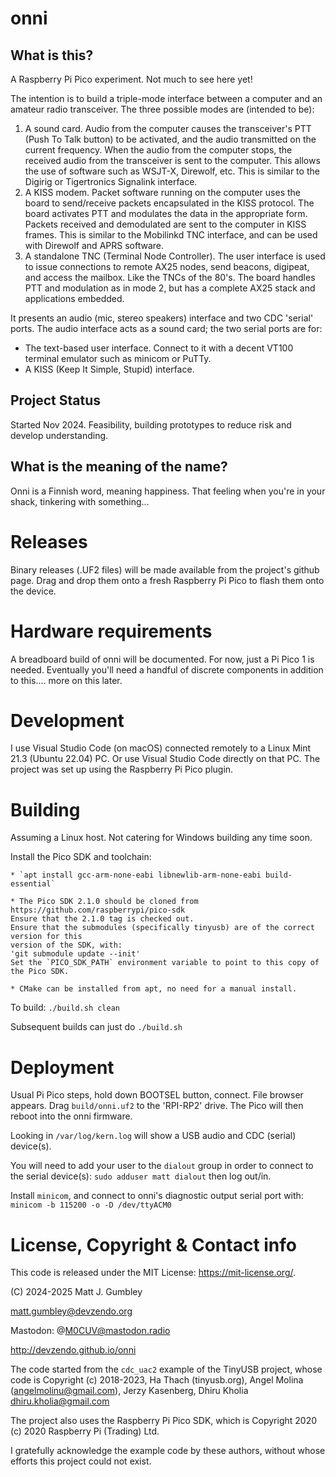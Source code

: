 # onni 

## What is this?
A Raspberry Pi Pico experiment. Not much to see here yet!

The intention is to build a triple-mode interface between a computer and an amateur radio
transceiver. The three possible modes are (intended to be):
1. A sound card. Audio from the computer causes the transceiver's PTT (Push To Talk button)
   to be activated, and the audio transmitted on the current frequency. When the audio from
   the computer stops, the received audio from the transceiver is sent to the computer. This
   allows the use of software such as WSJT-X, Direwolf, etc. This is similar to the Digirig
   or Tigertronics Signalink interface.
2. A KISS modem. Packet software running on the computer uses the board to send/receive
   packets encapsulated in the KISS protocol. The board activates PTT and modulates the
   data in the appropriate form. Packets received and demodulated are sent to the computer
   in KISS frames. This is similar to the Mobilinkd TNC interface, and can be used with
   Direwolf and APRS software.
3. A standalone TNC (Terminal Node Controller). The user interface is used to issue connections
   to remote AX25 nodes, send beacons, digipeat, and access the mailbox. Like the TNCs of the
   80's. The board handles PTT and modulation as in mode 2, but has a complete AX25 stack and
   applications embedded.

It presents an audio (mic, stereo speakers) interface and two CDC 'serial' ports.
The audio interface acts as a sound card; the two serial ports are for:

* The text-based user interface. Connect to it with a decent VT100 terminal emulator such as
  minicom or PuTTy.
* A KISS (Keep It Simple, Stupid) interface.

## Project Status
Started Nov 2024. Feasibility, building prototypes to reduce risk and develop understanding. 

## What is the meaning of the name?
Onni is a Finnish word, meaning happiness.
That feeling when you're in your shack, tinkering with something...

# Releases
Binary releases (.UF2 files) will be made available from the project's github page. 
Drag and drop them onto a fresh Raspberry Pi Pico to flash them onto the device.

# Hardware requirements
A breadboard build of onni will be documented. For now, just a Pi Pico 1 is needed.
Eventually you'll need a handful of discrete components in addition to this.... more on this later.

# Development
I use Visual Studio Code (on macOS) connected remotely to a Linux Mint 21.3 (Ubuntu 22.04) PC.
Or use Visual Studio Code directly on that PC.
The project was set up using the Raspberry Pi Pico plugin.

# Building
Assuming a Linux host. Not catering for Windows building any time soon.

Install the Pico SDK and toolchain:

    * `apt install gcc-arm-none-eabi libnewlib-arm-none-eabi build-essential`

    * The Pico SDK 2.1.0 should be cloned from https://github.com/raspberrypi/pico-sdk
    Ensure that the 2.1.0 tag is checked out.
    Ensure that the submodules (specifically tinyusb) are of the correct version for this
    version of the SDK, with:
    'git submodule update --init'
    Set the `PICO_SDK_PATH` environment variable to point to this copy of the Pico SDK.
    
    * CMake can be installed from apt, no need for a manual install.

To build:
`./build.sh clean`

Subsequent builds can just do `./build.sh`

# Deployment
Usual Pi Pico steps, hold down BOOTSEL button, connect. File browser appears. Drag `build/onni.uf2`
to the 'RPI-RP2' drive. The Pico will then reboot into the onni firmware.

Looking in `/var/log/kern.log` will show a USB audio and CDC (serial) device(s).

You will need to add your user to the `dialout` group in order to connect to the serial device(s):
`sudo adduser matt dialout` then log out/in.

Install `minicom`, and connect to onni's diagnostic output serial port with:
`minicom -b 115200 -o -D /dev/ttyACM0`


# License, Copyright & Contact info
This code is released under the MIT License: https://mit-license.org/.

(C) 2024-2025 Matt J. Gumbley

matt.gumbley@devzendo.org

Mastodon: @M0CUV@mastodon.radio

http://devzendo.github.io/onni

The code started from the `cdc_uac2` example of the TinyUSB project, whose code is
Copyright (c) 2018-2023, Ha Thach (tinyusb.org),
Angel Molina (angelmolinu@gmail.com), Jerzy Kasenberg,
Dhiru Kholia <dhiru.kholia@gmail.com>

The project also uses the Raspberry Pi Pico SDK, which is 
Copyright 2020 (c) 2020 Raspberry Pi (Trading) Ltd.

I gratefully acknowledge the example code by these authors, without whose efforts
this project could not exist.
